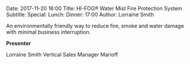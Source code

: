 Date: 2017-11-20 16:00
Title: HI-FOG® Water Mist Fire Protection System
Subtitle: 
Special: 
Lunch:
Dinner: 17:00
Author: Lorraine Smith

An environmentally friendly way to reduce fire, smoke and water damage with minimal business interruption.

**Presenter**

Lorraine Smith
Vertical Sales Manager
Marioff